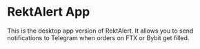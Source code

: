 # RektAlert App

This is the desktop app version of RektAlert. It allows you to send notifications to Telegram when orders on FTX or Bybit get filled.
